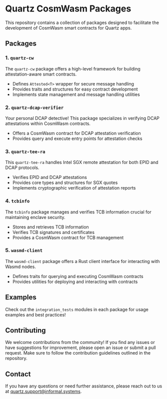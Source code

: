 # Quartz CosmWasm Packages

This repository contains a collection of packages designed to facilitate the development of CosmWasm smart contracts for Quartz apps.

## Packages

### 1. `quartz-cw` 

The `quartz-cw` package offers a high-level framework for building attestation-aware smart contracts.

- Defines `Attested<T>` wrapper for secure message handling
- Provides traits and structures for easy contract development
- Implements state management and message handling utilities

### 2. `quartz-dcap-verifier` 

Your personal DCAP detective! This package specializes in verifying DCAP attestations within CosmWasm contracts.

- Offers a CosmWasm contract for DCAP attestation verification
- Provides query and execute entry points for attestation checks

### 3. `quartz-tee-ra` 

This `quartz-tee-ra` handles Intel SGX remote attestation for both EPID and DCAP protocols.

- Verifies EPID and DCAP attestations
- Provides core types and structures for SGX quotes
- Implements cryptographic verification of attestation reports

### 4. `tcbinfo` 

The `tcbinfo` package manages and verifies TCB information crucial for maintaining enclave security.

- Stores and retrieves TCB information
- Verifies TCB signatures and certificates
- Provides a CosmWasm contract for TCB management

### 5. `wasmd-client` 

The `wasmd-client` package offers a Rust client interface for interacting with Wasmd nodes.

- Defines traits for querying and executing CosmWasm contracts
- Provides utilities for deploying and interacting with contracts


## Examples

Check out the `integration_tests` modules in each package for usage examples and best practices!

## Contributing

We welcome contributions from the community! If you find any issues or have suggestions for improvement, please open an issue or submit a pull request. Make sure to follow the contribution guidelines outlined in the repository.

<!-- ## License //TODO check which license is needed

The Quartz CosmWasm Packages are released under the [MIT License](LICENSE). -->
## Contact 

If you have any questions or need further assistance, please reach out to us at [quartz.support@informal.systems](mailto:quartz.support@informal.systems).

